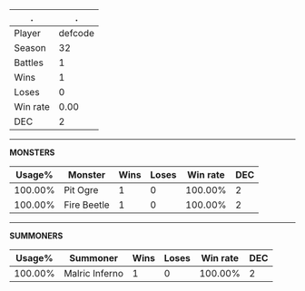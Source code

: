 .|.
|-|-
Player|defcode
Season|32
Battles|1
Wins|1
Loses|0
Win rate|0.00
DEC|2

---
**MONSTERS**

Usage%|Monster|Wins|Loses|Win rate|DEC|
-|-|-|-|-|-|
100.00%|Pit Ogre|1|0|100.00%|2|
100.00%|Fire Beetle|1|0|100.00%|2|

---
**SUMMONERS**

Usage%|Summoner|Wins|Loses|Win rate|DEC|
-|-|-|-|-|-|
100.00%|Malric Inferno|1|0|100.00%|2|
